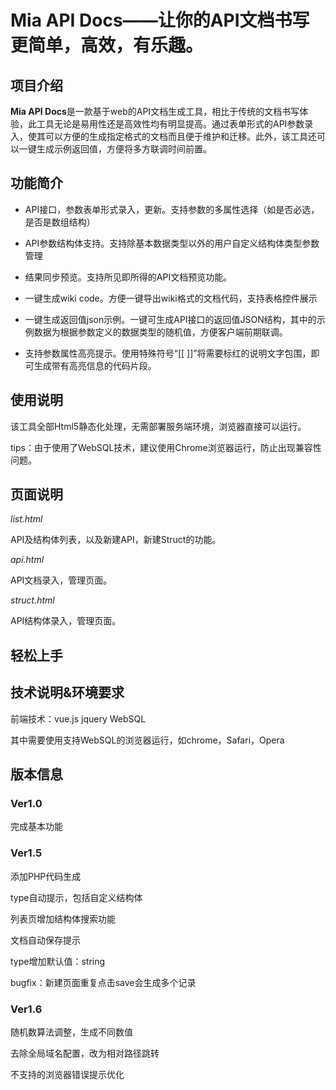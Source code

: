 Mia API Docs——让你的API文档书写更简单，高效，有乐趣。
=====================================================

项目介绍
--------

**Mia API Docs**是一款基于web的API文档生成工具，相比于传统的文档书写体验，此工具无论是易用性还是高效性均有明显提高。通过表单形式的API参数录入，使其可以方便的生成指定格式的文档而且便于维护和迁移。此外，该工具还可以一键生成示例返回值，方便将多方联调时间前置。

功能简介
--------

-   API接口，参数表单形式录入，更新。支持参数的多属性选择（如是否必选，是否是数组结构）

-   API参数结构体支持。支持除基本数据类型以外的用户自定义结构体类型参数管理

-   结果同步预览。支持所见即所得的API文档预览功能。

-   一键生成wiki code。方便一键导出wiki格式的文档代码，支持表格控件展示

-   一键生成返回值json示例。一键可生成API接口的返回值JSON结构，其中的示例数据为根据参数定义的数据类型的随机值，方便客户端前期联调。

-   支持参数属性高亮提示。使用特殊符号“[[ ]]”将需要标红的说明文字包围，即可生成带有高亮信息的代码片段。

使用说明
--------

该工具全部Html5静态化处理，无需部署服务端环境，浏览器直接可以运行。

tips：由于使用了WebSQL技术，建议使用Chrome浏览器运行，防止出现兼容性问题。

页面说明
--------

*list.html*

API及结构体列表，以及新建API，新建Struct的功能。

*api.html*

API文档录入，管理页面。

*struct.html*

API结构体录入，管理页面。

轻松上手
--------

技术说明&环境要求
-----------------

前端技术：vue.js jquery WebSQL

其中需要使用支持WebSQL的浏览器运行，如chrome，Safari，Opera

版本信息
--------

### Ver1.0
完成基本功能

### Ver1.5
添加PHP代码生成

type自动提示，包括自定义结构体

列表页增加结构体搜索功能

文档自动保存提示

type增加默认值：string

bugfix：新建页面重复点击save会生成多个记录

### Ver1.6
随机数算法调整，生成不同数值

去除全局域名配置，改为相对路径跳转

不支持的浏览器错误提示优化

